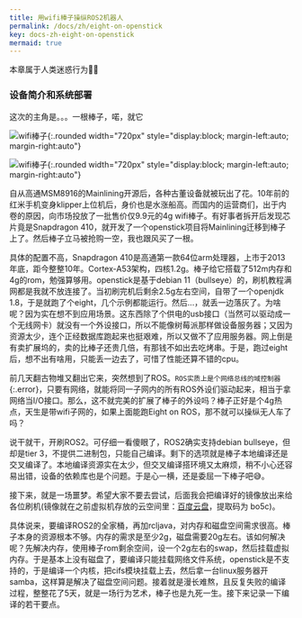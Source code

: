 ```yaml
---
title: 用wifi棒子操纵ROS2机器人
permalink: /docs/zh/eight-on-openstick
key: docs-zh-eight-on-openstick
mermaid: true
---
```

<style>
.flowchart-link{stroke: green !important;}
#flowchart-pointEnd {fill: green !important;stroke: green !important;}
#flowchart-pointStart {fill: green !important;stroke: green !important;}
text.actor > tspan {fill: green !important;font-size: 16px !important;font-weight:bold !important;}
#arrowhead path {fill: green !important;}   
.messageText {fill: green !important;font-size: 16px !important;font-weight:bold !important;}
.messageLine0 {stroke: green !important;}
.messageLine1 {stroke: green !important;}
.relation {stroke: green !important;stroke-width: 2 !important;}
th {
	background: #dddddd;
	word-wrap: break-word;
	text-align: center;
}
tr:nth-child(odd) {   
  background-color: #c0e1ff;
  color: #222; 
}
tr:nth-child(even) {
  background-color: #fef6de;
  color: #222;
}
</style>

本章属于人类迷惑行为:rofl::rofl:

### 设备简介和系统部署

这次的主角是。。。一根棒子，喏，就它

![wifi棒子](/eight/assets/images/stick1.jpg){:.rounded width="720px" style="display:block; margin-left:auto; margin-right:auto"}

![wifi棒子](/eight/assets/images/stick2.jpg){:.rounded width="720px" style="display:block; margin-left:auto; margin-right:auto"}

自从高通MSM8916的Mainlining开源后，各种古董设备就被玩出了花。10年前的红米手机变身klipper上位机后，身价也是水涨船高。而国内的运营商们，出于内卷的原因，向市场投放了一批售价仅9.9元的4g wifi棒子。有好事者拆开后发现芯片竟是Snapdragon 410，就开发了一个openstick项目将Mainlining迁移到棒子上了。然后棒子立马被抢购一空，我也跟风买了一根。

具体的配置不高，Snapdragon 410是高通第一款64位arm处理器，上市于2013年底，距今整整10年。Cortex-A53架构，四核1.2g。棒子给它搭载了512m内存和4g的rom，勉强算够用。openstick是基于debian 11（bullseye）的，刷机教程满网都是我就不放连接了。当初刷完机后剩余2.5g左右空间，自带了一个openjdk 1.8，于是就跑了个eight，几个示例都能运行。然后...，就丢一边落灰了。为啥呢？因为实在想不到应用场景。这东西除了个供电的usb接口（当然可以驱动成一个无线网卡）就没有一个外设接口，所以不能像树莓派那样做设备服务器；又因为资源太少，连个正经数据库跑起来也挺艰难，所以又做不了应用服务器。网上倒是有卖扩展坞的，卖的比棒子还贵几倍，有那钱不如出去吃烤串。于是，跑过eight后，想不出有啥用，只能丢一边去了，可惜了性能还算不错的cpu。

前几天翻古物堆又翻出它来，突然想到了ROS。`ROS实质上是个网络总线的域控制器`{:.error}，只要有网络，就能将同一子网内的所有ROS外设们驱动起来，相当于拿网络当I/O接口。那么，这不就完美的扩展了棒子的外设吗？棒子正好是个4g热点，天生是带wifi子网的，如果上面能跑Eight on ROS，那不就可以操纵无人车了吗？

说干就干，开刷ROS2。可仔细一看傻眼了，ROS2确实支持debian bullseye，但却是tier 3，不提供二进制包，只能自己编译。剩下的选项就是棒子本地编译还是交叉编译了。本地编译资源实在太少，但交叉编译搭环境又太麻烦，稍不小心还容易出错，设备的依赖库也是个问题。于是心一横，还是委屈一下棒子吧:sweat_smile:。

接下来，就是一场噩梦。希望大家不要去尝试，后面我会把编译好的镜像放出来给各位刷机(镜像就在之前虚拟机存放的云空间里：[百度云盘](https://pan.baidu.com/s/1n36sOWviHADT4HxKs9jFfw)，提取码为 bo5c)。

具体说来，要编译ROS2的全家桶，再加rcljava，对内存和磁盘空间需求很高。棒子本身的资源根本不够。内存的需求是至少2g，磁盘需要20g左右。该如何解决呢？先解决内存，使用棒子rom剩余空间，设一个2g左右的swap，然后挂载虚拟内存。于是基本上没有磁盘了，要编译只能挂载网络文件系统，openstick是不支持的，于是编译一个内核，把cifs模块挂载上去，然后拿一台linux服务器开samba，这样算是解决了磁盘空间问题。接着就是漫长难熬，且反复失败的编译过程，整整花了5天，就是一场行为艺术，棒子也是九死一生。接下来记录一下编译的若干要点。



